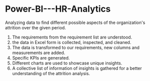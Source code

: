 # Power-BI---HR-Analytics

Analyzing data to find different possible aspects of the organization's attrition over the given period.

1. The requirements from the requirement list are understood.
2. the data in Excel form is collected, inspected, and cleaned.
3. The data is transformed to our requirements, new columns and measurements are added.
4. Specific KPIs are generated.
5. Different charts are used to showcase unique insights.
6. A collective list of information of insights is gathered for a better understanding of the attrition analysis.
